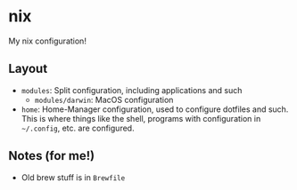 # nix

My nix configuration!

## Layout

- `modules`: Split configuration, including applications and such
  - `modules/darwin`: MacOS configuration
- `home`: Home-Manager configuration, used to configure dotfiles and such. This is where things like the shell, programs
  with configuration in `~/.config`, etc. are configured.

## Notes (for me!)

- Old brew stuff is in `Brewfile`
